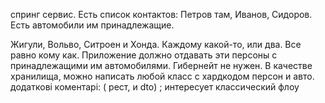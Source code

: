  спринг сервис. Есть список контактов: Петров там, Иванов, Сидоров. Есть автомобили им принадлежащие.

Жигули, Вольво, Ситроен и Хонда. Каждому какой-то, или два. Все равно кому как. 
Приложение должно отдавать эти персоны с принадлежащими им автомобилями. Гибернейт не нужен. 
В качестве хранилища, можно написать любой класс с хардкодом персон и авто.
додаткові коментарі:
( рест, и dto) ; интересует классический флоу

